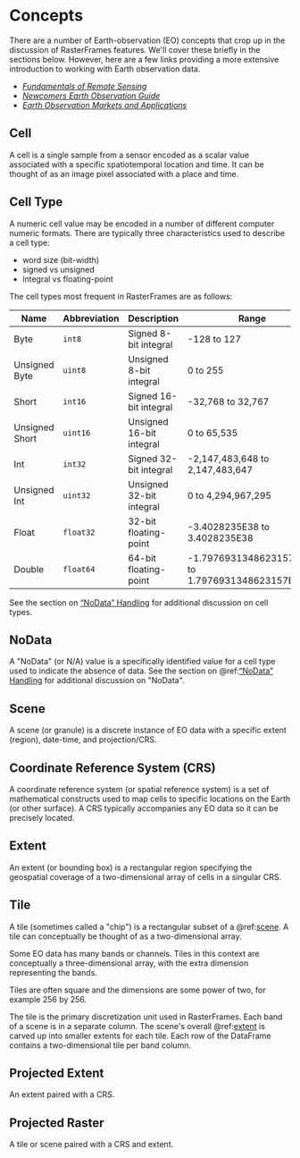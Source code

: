 # Concepts

There are a number of Earth-observation (EO) concepts that crop up in the discussion of RasterFrames features. We'll cover these briefly in the sections below. However, here are a few links providing a more extensive introduction to working with Earth observation data.

* [_Fundamentals of Remote Sensing_](https://www.nrcan.gc.ca/maps-tools-and-publications/satellite-imagery-and-air-photos/tutorial-fundamentals-remote-sensing/9309)
* [_Newcomers Earth Observation Guide_](https://business.esa.int/newcomers-earth-observation-guide)
* [_Earth Observation Markets and Applications_](https://www.ofcom.org.uk/__data/assets/pdf_file/0021/82047/introduction_eo_for_ofcom_june_2015_no_video.pdf)

## Cell

A cell is a single sample from a sensor encoded as a scalar value associated with a specific spatiotemporal location and time. It can be thought of as an image pixel associated with a place and time.

## Cell Type

A numeric cell value may be encoded in a number of different computer numeric formats. There are typically three characteristics used to describe a cell type:
* word size (bit-width)
* signed vs unsigned
* integral vs floating-point


The cell types most frequent in RasterFrames are as follows:

| Name | Abbreviation | Description | Range |
| --- | --- | --- | --- |
| Byte | `int8` | Signed 8-bit integral | -128 to 127 |
| Unsigned Byte | `uint8` | Unsigned 8-bit integral | 0 to 255 |
| Short | `int16` | Signed 16-bit integral | -32,768 to 32,767 |
| Unsigned Short | `uint16` | Unsigned 16-bit integral | 0 to 65,535 |
| Int | `int32` | Signed 32-bit integral | -2,147,483,648 to 2,147,483,647 |
| Unsigned Int | `uint32` | Unsigned 32-bit integral | 0 to 4,294,967,295 |
| Float | `float32` | 32-bit floating-point | -3.4028235E38 to 3.4028235E38 |
| Double | `float64` | 64-bit floating-point | -1.7976931348623157E308 to 1.7976931348623157E308 |

See the section on [“NoData” Handling](nodata-handling.md) for additional discussion on cell types.

## NoData

A "NoData" (or N/A) value is a specifically identified value for a cell type used to indicate the absence of data. See the section on @ref:[“NoData” Handling](nodata-handling.md) for additional discussion on "NoData".

## Scene

A scene (or granule) is a discrete instance of EO data with a specific extent (region), date-time, and projection/CRS.

## Coordinate Reference System (CRS)

A coordinate reference system (or spatial reference system) is a set of mathematical constructs used to map cells to specific locations on the Earth (or other surface). A CRS typically accompanies any EO data so it can be precisely located.

## Extent

An extent (or bounding box) is a rectangular region specifying the geospatial coverage of a two-dimensional array of cells in a singular CRS.

## Tile

A tile (sometimes called a "chip") is a rectangular subset of a @ref:[scene](concepts.md#scene). A tile can conceptually be thought of as a two-dimensional array.

Some EO data has many bands or channels. Tiles in this context are conceptually a three-dimensional array, with the extra dimension representing the bands.

Tiles are often square and the dimensions are some power of two, for example 256 by 256.

The tile is the primary discretization unit used in RasterFrames. Each band of a scene is in a separate column. The scene's overall @ref:[extent](concepts.md#extent) is carved up into smaller extents for each tile. Each row of the DataFrame contains a two-dimensional tile per band column.

## Projected Extent

An extent paired with a CRS.

## Projected Raster

A tile or scene paired with a CRS and extent.
